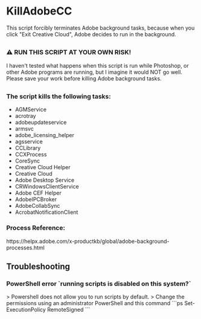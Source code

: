 # KillAdobeCC
This script forcibly terminates Adobe background tasks, because when you click "Exit Creative Cloud", Adobe decides to run in the background.

<h2></h2><h3>⚠️ RUN THIS SCRIPT AT YOUR OWN RISK!</h3>
I haven't tested what happens when this script is run while Photoshop, or other Adobe programs are running, but I imagine it would NOT go well. Please save your work before killing Adobe background tasks.
<h2></h2><h3>The script kills the following tasks:</h3>
  
  - AGMService
  - acrotray
  - adobeupdateservice
  - armsvc
  - adobe_licensing_helper
  - agsservice
  - CCLibrary
  - CCXProcess
  - CoreSync
  - Creative Cloud Helper
  - Creative Cloud
  - Adobe Desktop Service
  - CRWindowsClientService
  - Adobe CEF Helper
  - AdobeIPCBroker
  - AdobeCollabSync
  - AcrobatNotificationClient
<h3>Process Reference:</h3> https://helpx.adobe.com/x-productkb/global/adobe-background-processes.html

<h2>Troubleshooting</h2>
<h3>PowerShell error `running scripts is disabled on this system?`</h3>
> Powershell does not allow you to run scripts by default.
> Change the permissions using an administrator PowerShell and this command
```ps
Set-ExecutionPolicy RemoteSigned
```
